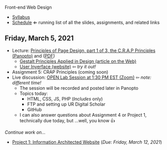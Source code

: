 Front-end Web Design

- [Syllabus](syllabus.md)
- [Schedule](schedule.md)   ⇐ running list of all the slides, assignments, and related links

## Friday, March 5, 2021

- Lecture: [Principles of Page Design, part 1 of 3, the C.R.A.P Principles (Panopto)](https://rochester.hosted.panopto.com/Panopto/Pages/Viewer.aspx?id=e7605030-8bcc-446f-8ea5-ace200ddc28b) and ([PDF](05-principles-of-page-design1/principles-of-page-design1.pdf))
  - [Gestalt Principles Applied in Design (article on the Web)](https://www.webfx.com/blog/web-design/gestalt-principles-applied-in-design/)
  - [User Inyerface (website)](https://userinyerface.com/) &#8678; *try it out!*
- Assignment 5: CRAP Principles (coming soon)
- Live discussion: [OPEN Lab Session at 1:30 PM EST (Zoom)](https://rochester.zoom.us/j/92872427825) &#8678; *note: different time!*
  - The session will be recorded and posted later in Panopto
  - Topics today:
    - HTML, CSS, JS, PHP (*Includes* only)
    - FTP and setting up UR Digital Scholar
    - GitHub
  - I can also answer questions about Assignment 4 or Project 1, technically due today, but ...well, you know :thumbsup: 

*Continue work on...*

- [Project 1: Information Architected Website](project01-information-architecture/instructions.md) (*Due: Friday, March 12, 2021*)

